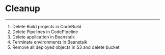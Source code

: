 # Cleanup
---------

1. Delete Build projects in CodeBuild
2. Delete Pipelines in CodePipeline
3. Delete application in Beanstalk
4. Terminate environments in Beanstalk
5. Remove all deployed objects in S3 and delete bucket